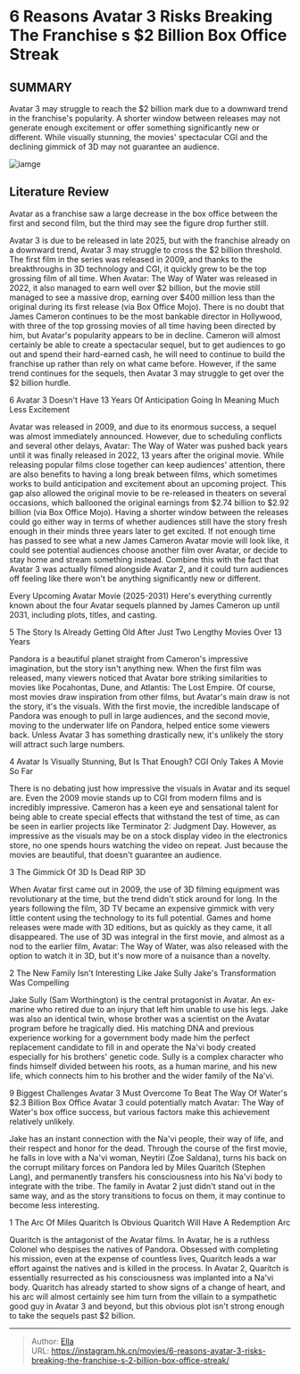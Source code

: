 # 6 Reasons Avatar 3 Risks Breaking The Franchise s $2 Billion Box Office Streak


## SUMMARY 


 Avatar 3 may struggle to reach the $2 billion mark due to a downward trend in the franchise&#39;s popularity. 
 A shorter window between releases may not generate enough excitement or offer something significantly new or different. 
 While visually stunning, the movies&#39; spectacular CGI and the declining gimmick of 3D may not guarantee an audience. 

![iamge](https://static1.srcdn.com/wordpress/wp-content/uploads/2024/01/sam-worthington-as-jake-sully-from-avatar-1-and-zoe-saldana-as-neytiri-from-avatar-2.jpg)

## Literature Review

Avatar as a franchise saw a large decrease in the box office between the first and second film, but the third may see the figure drop further still.





Avatar 3 is due to be released in late 2025, but with the franchise already on a downward trend, Avatar 3 may struggle to cross the $2 billion threshold. The first film in the series was released in 2009, and thanks to the breakthroughs in 3D technology and CGI, it quickly grew to be the top grossing film of all time. When Avatar: The Way of Water was released in 2022, it also managed to earn well over $2 billion, but the movie still managed to see a massive drop, earning over $400 million less than the original during its first release (via Box Office Mojo).
There is no doubt that James Cameron continues to be the most bankable director in Hollywood, with three of the top grossing movies of all time having been directed by him, but Avatar&#39;s popularity appears to be in decline. Cameron will almost certainly be able to create a spectacular sequel, but to get audiences to go out and spend their hard-earned cash, he will need to continue to build the franchise up rather than rely on what came before. However, if the same trend continues for the sequels, then Avatar 3 may struggle to get over the $2 billion hurdle.









 








 6  Avatar 3 Doesn&#39;t Have 13 Years Of Anticipation Going In 
Meaning Much Less Excitement
        

Avatar was released in 2009, and due to its enormous success, a sequel was almost immediately announced. However, due to scheduling conflicts and several other delays, Avatar: The Way of Water was pushed back years until it was finally released in 2022, 13 years after the original movie. While releasing popular films close together can keep audiences&#39; attention, there are also benefits to having a long break between films, which sometimes works to build anticipation and excitement about an upcoming project. This gap also allowed the original movie to be re-released in theaters on several occasions, which ballooned the original earnings from $2.74 billion to $2.92 billion (via Box Office Mojo).
Having a shorter window between the releases could go either way in terms of whether audiences still have the story fresh enough in their minds three years later to get excited. If not enough time has passed to see what a new James Cameron Avatar movie will look like, it could see potential audiences choose another film over Avatar, or decide to stay home and stream something instead. Combine this with the fact that Avatar 3 was actually filmed alongside Avatar 2, and it could turn audiences off feeling like there won&#39;t be anything significantly new or different.
            
 
 Every Upcoming Avatar Movie (2025-2031) 
Here&#39;s everything currently known about the four Avatar sequels planned by James Cameron up until 2031, including plots, titles, and casting.








 5  The Story Is Already Getting Old 
After Just Two Lengthy Movies Over 13 Years
        

Pandora is a beautiful planet straight from Cameron&#39;s impressive imagination, but the story isn&#39;t anything new. When the first film was released, many viewers noticed that Avatar bore striking similarities to movies like Pocahontas, Dune, and Atlantis: The Lost Empire. Of course, most movies draw inspiration from other films, but Avatar&#39;s main draw is not the story, it&#39;s the visuals. With the first movie, the incredible landscape of Pandora was enough to pull in large audiences, and the second movie, moving to the underwater life on Pandora, helped entice some viewers back. Unless Avatar 3 has something drastically new, it&#39;s unlikely the story will attract such large numbers.





 4  Avatar Is Visually Stunning, But Is That Enough? 
CGI Only Takes A Movie So Far


 







There is no debating just how impressive the visuals in Avatar and its sequel are. Even the 2009 movie stands up to CGI from modern films and is incredibly impressive. Cameron has a keen eye and sensational talent for being able to create special effects that withstand the test of time, as can be seen in earlier projects like Terminator 2: Judgment Day. However, as impressive as the visuals may be on a stock display video in the electronics store, no one spends hours watching the video on repeat. Just because the movies are beautiful, that doesn&#39;t guarantee an audience.





 3  The Gimmick Of 3D Is Dead 
RIP 3D
        

When Avatar first came out in 2009, the use of 3D filming equipment was revolutionary at the time, but the trend didn&#39;t stick around for long. In the years following the film, 3D TV became an expensive gimmick with very little content using the technology to its full potential. Games and home releases were made with 3D editions, but as quickly as they came, it all disappeared. The use of 3D was integral in the first movie, and almost as a nod to the earlier film, Avatar: The Way of Water, was also released with the option to watch it in 3D, but it&#39;s now more of a nuisance than a novelty.





 2  The New Family Isn&#39;t Interesting Like Jake Sully 
Jake&#39;s Transformation Was Compelling
        

Jake Sully (Sam Worthington) is the central protagonist in Avatar. An ex-marine who retired due to an injury that left him unable to use his legs. Jake was also an identical twin, whose brother was a scientist on the Avatar program before he tragically died. His matching DNA and previous experience working for a government body made him the perfect replacement candidate to fill in and operate the Na&#39;vi body created especially for his brothers&#39; genetic code. Sully is a complex character who finds himself divided between his roots, as a human marine, and his new life, which connects him to his brother and the wider family of the Na&#39;vi.
            
 
 9 Biggest Challenges Avatar 3 Must Overcome To Beat The Way Of Water&#39;s $2.3 Billion Box Office 
Avatar 3 could potentially match Avatar: The Way of Water&#39;s box office success, but various factors make this achievement relatively unlikely.



Jake has an instant connection with the Na&#39;vi people, their way of life, and their respect and honor for the dead. Through the course of the first movie, he falls in love with a Na&#39;vi woman, Neytiri (Zoe Saldana), turns his back on the corrupt military forces on Pandora led by Miles Quaritch (Stephen Lang), and permanently transfers his consciousness into his Na&#39;vi body to integrate with the tribe. The family in Avatar 2 just didn&#39;t stand out in the same way, and as the story transitions to focus on them, it may continue to become less interesting.





 1  The Arc Of Miles Quaritch Is Obvious 
Quaritch Will Have A Redemption Arc


 







Quaritch is the antagonist of the Avatar films. In Avatar, he is a ruthless Colonel who despises the natives of Pandora. Obsessed with completing his mission, even at the expense of countless lives, Quaritch leads a war effort against the natives and is killed in the process. In Avatar 2, Quaritch is essentially resurrected as his consciousness was implanted into a Na&#39;vi body. Quaritch has already started to show signs of a change of heart, and his arc will almost certainly see him turn from the villain to a sympathetic good guy in Avatar 3 and beyond, but this obvious plot isn&#39;t strong enough to take the sequels past $2 billion.


---

> Author: [Ella](https://instagram.hk.cn/)  
> URL: https://instagram.hk.cn/movies/6-reasons-avatar-3-risks-breaking-the-franchise-s-2-billion-box-office-streak/  

